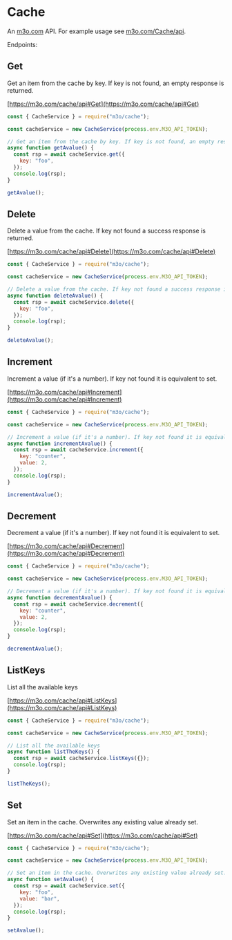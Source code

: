 # Cache

An [m3o.com](https://m3o.com) API. For example usage see [m3o.com/Cache/api](https://m3o.com/Cache/api).

Endpoints:

## Get

Get an item from the cache by key. If key is not found, an empty response is returned.

[https://m3o.com/cache/api#Get](https://m3o.com/cache/api#Get)

```js
const { CacheService } = require("m3o/cache");

const cacheService = new CacheService(process.env.M3O_API_TOKEN);

// Get an item from the cache by key. If key is not found, an empty response is returned.
async function getAvalue() {
  const rsp = await cacheService.get({
    key: "foo",
  });
  console.log(rsp);
}

getAvalue();
```

## Delete

Delete a value from the cache. If key not found a success response is returned.

[https://m3o.com/cache/api#Delete](https://m3o.com/cache/api#Delete)

```js
const { CacheService } = require("m3o/cache");

const cacheService = new CacheService(process.env.M3O_API_TOKEN);

// Delete a value from the cache. If key not found a success response is returned.
async function deleteAvalue() {
  const rsp = await cacheService.delete({
    key: "foo",
  });
  console.log(rsp);
}

deleteAvalue();
```

## Increment

Increment a value (if it's a number). If key not found it is equivalent to set.

[https://m3o.com/cache/api#Increment](https://m3o.com/cache/api#Increment)

```js
const { CacheService } = require("m3o/cache");

const cacheService = new CacheService(process.env.M3O_API_TOKEN);

// Increment a value (if it's a number). If key not found it is equivalent to set.
async function incrementAvalue() {
  const rsp = await cacheService.increment({
    key: "counter",
    value: 2,
  });
  console.log(rsp);
}

incrementAvalue();
```

## Decrement

Decrement a value (if it's a number). If key not found it is equivalent to set.

[https://m3o.com/cache/api#Decrement](https://m3o.com/cache/api#Decrement)

```js
const { CacheService } = require("m3o/cache");

const cacheService = new CacheService(process.env.M3O_API_TOKEN);

// Decrement a value (if it's a number). If key not found it is equivalent to set.
async function decrementAvalue() {
  const rsp = await cacheService.decrement({
    key: "counter",
    value: 2,
  });
  console.log(rsp);
}

decrementAvalue();
```

## ListKeys

List all the available keys

[https://m3o.com/cache/api#ListKeys](https://m3o.com/cache/api#ListKeys)

```js
const { CacheService } = require("m3o/cache");

const cacheService = new CacheService(process.env.M3O_API_TOKEN);

// List all the available keys
async function listTheKeys() {
  const rsp = await cacheService.listKeys({});
  console.log(rsp);
}

listTheKeys();
```

## Set

Set an item in the cache. Overwrites any existing value already set.

[https://m3o.com/cache/api#Set](https://m3o.com/cache/api#Set)

```js
const { CacheService } = require("m3o/cache");

const cacheService = new CacheService(process.env.M3O_API_TOKEN);

// Set an item in the cache. Overwrites any existing value already set.
async function setAvalue() {
  const rsp = await cacheService.set({
    key: "foo",
    value: "bar",
  });
  console.log(rsp);
}

setAvalue();
```
